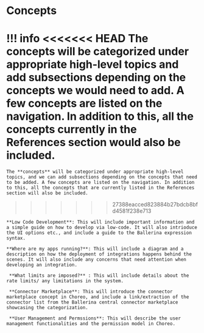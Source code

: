 # Concepts

!!! info
<<<<<<< HEAD
    The **concepts** will be categorized under appropriate high-level topics and add subsections depending on the concepts we would need to add. A few concepts are listed on the navigation. In addition to this, all the concepts currently in the References section would also be included. 
=======
    The **concepts** will be categorized under appropriate high-level topics, and we can add subsections depending on the concepts that need to be added. A few concepts are listed on the navigation. In addition to this, all the concepts that are currently listed in the References section will also be included. 
>>>>>>> 27388eacced823884b27bdcb8bfd4581f238e713

    **Low Code Development**: This will include important information and a simple guide on how to develop via low-code. It will also intrioduce the UI options etc., and include a guide to the Ballerina expression syntax.
     
    **Where are my apps running?**: This will include a diagram and a description on how the deployment of integrations happens behind the scenes. It will also include any concerns that need attention when developing an integration. 
    
     **What limits are imposed?** : This will include details about the rate limits/ any limitations in the system. 
    
     **Connector Marketplace**: This will introduce the connector marketplace concept in Choreo, and include a link/extraction of the connector list from the Ballerina central connector marketplace showcasing the categorization.
    
     **User Management and Permssions**: This will describe the user management functionalities and the permission model in Choreo.  
